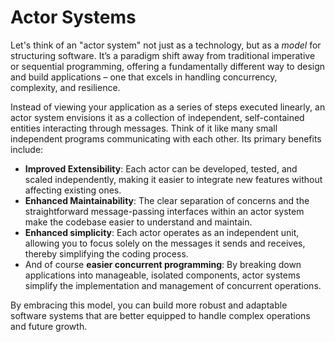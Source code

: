 # Actor Systems

Let's think of an "actor system" not just as a technology, but as a *model* for structuring software. It’s a paradigm shift away from traditional imperative or sequential programming, offering a fundamentally different way to design and build applications – one that excels in handling concurrency, complexity, and resilience.

Instead of viewing your application as a series of steps executed linearly, an actor system envisions it as a collection of independent, self-contained entities interacting through messages. Think of it like many small independent programs communicating with each other. Its primary benefits include:

- **Improved Extensibility**: Each actor can be developed, tested, and scaled independently, making it easier to integrate new features without affecting existing ones.
- **Enhanced Maintainability**: The clear separation of concerns and the straightforward message-passing interfaces within an actor system make the codebase easier to understand and maintain.
- **Enhanced simplicity**: Each actor operates as an independent unit, allowing you to focus solely on the messages it sends and receives, thereby simplifying the coding process.
- And of course **easier concurrent programming**: By breaking down applications into manageable, isolated components, actor systems simplify the implementation and management of concurrent operations.

By embracing this model, you can build more robust and adaptable software systems that are better equipped to handle complex operations and future growth.
